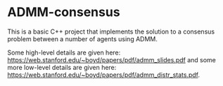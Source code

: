 # ADMM-consensus

This is a basic C++ project that implements the solution to a consensus problem between a number of agents using ADMM.

Some high-level details are given here: https://web.stanford.edu/~boyd/papers/pdf/admm_slides.pdf and some more low-level details are given here: https://web.stanford.edu/~boyd/papers/pdf/admm_distr_stats.pdf.
